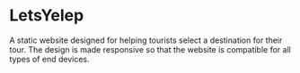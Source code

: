 # LetsYelep
A static website designed for helping tourists select a destination for their tour. The design is made responsive so that the website is compatible for all types of end devices.
